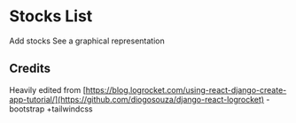 # Stocks List
Add stocks
See a graphical representation

## Credits
Heavily edited from [https://blog.logrocket.com/using-react-django-create-app-tutorial/](https://github.com/diogosouza/django-react-logrocket) -bootstrap +tailwindcss

